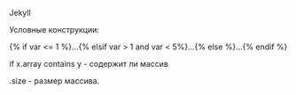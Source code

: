 Jekyll

Условные конструкции:

{% if var <= 1 %}...{% elsif var > 1 and var < 5%}...{% else %}...{% endif %}

if x.array contains y - содержит ли массив

.size - размер массива.
